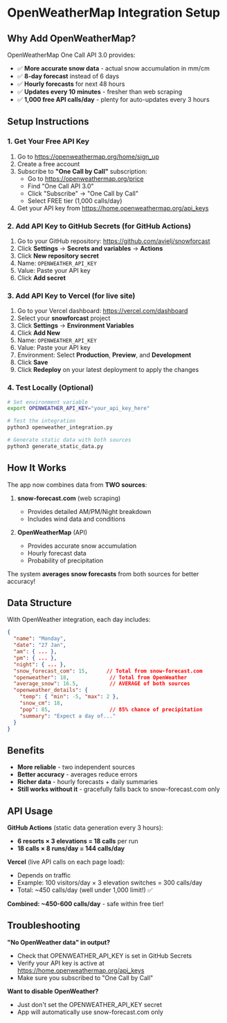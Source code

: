 # OpenWeatherMap Integration Setup

## Why Add OpenWeatherMap?

OpenWeatherMap One Call API 3.0 provides:
- ✅ **More accurate snow data** - actual snow accumulation in mm/cm
- ✅ **8-day forecast** instead of 6 days  
- ✅ **Hourly forecasts** for next 48 hours
- ✅ **Updates every 10 minutes** - fresher than web scraping
- ✅ **1,000 free API calls/day** - plenty for auto-updates every 3 hours

## Setup Instructions

### 1. Get Your Free API Key

1. Go to https://openweathermap.org/home/sign_up
2. Create a free account
3. Subscribe to **"One Call by Call"** subscription:
   - Go to https://openweathermap.org/price
   - Find "One Call API 3.0"
   - Click "Subscribe" → "One Call by Call"
   - Select FREE tier (1,000 calls/day)
4. Get your API key from https://home.openweathermap.org/api_keys

### 2. Add API Key to GitHub Secrets (for GitHub Actions)

1. Go to your GitHub repository: https://github.com/avielj/snowforcast
2. Click **Settings** → **Secrets and variables** → **Actions**
3. Click **New repository secret**
4. Name: `OPENWEATHER_API_KEY`
5. Value: Paste your API key
6. Click **Add secret**

### 3. Add API Key to Vercel (for live site)

1. Go to your Vercel dashboard: https://vercel.com/dashboard
2. Select your **snowforcast** project
3. Click **Settings** → **Environment Variables**
4. Click **Add New**
5. Name: `OPENWEATHER_API_KEY`
6. Value: Paste your API key
7. Environment: Select **Production**, **Preview**, and **Development**
8. Click **Save**
9. Click **Redeploy** on your latest deployment to apply the changes

### 4. Test Locally (Optional)

```bash
# Set environment variable
export OPENWEATHER_API_KEY="your_api_key_here"

# Test the integration
python3 openweather_integration.py

# Generate static data with both sources
python3 generate_static_data.py
```

## How It Works

The app now combines data from **TWO sources**:

1. **snow-forecast.com** (web scraping)
   - Provides detailed AM/PM/Night breakdown
   - Includes wind data and conditions
   
2. **OpenWeatherMap** (API)
   - Provides accurate snow accumulation
   - Hourly forecast data
   - Probability of precipitation

The system **averages snow forecasts** from both sources for better accuracy!

## Data Structure

With OpenWeather integration, each day includes:

```json
{
  "name": "Monday",
  "date": "27 Jan",
  "am": { ... },
  "pm": { ... },
  "night": { ... },
  "snow_forecast_com": 15,      // Total from snow-forecast.com
  "openweather": 18,             // Total from OpenWeather
  "average_snow": 16.5,          // AVERAGE of both sources
  "openweather_details": {
    "temp": { "min": -5, "max": 2 },
    "snow_cm": 18,
    "pop": 85,                   // 85% chance of precipitation
    "summary": "Expect a day of..."
  }
}
```

## Benefits

- **More reliable** - two independent sources
- **Better accuracy** - averages reduce errors
- **Richer data** - hourly forecasts + daily summaries
- **Still works without it** - gracefully falls back to snow-forecast.com only

## API Usage

**GitHub Actions** (static data generation every 3 hours):
- **6 resorts × 3 elevations = 18 calls** per run
- **18 calls × 8 runs/day = 144 calls/day**

**Vercel** (live API calls on each page load):
- Depends on traffic
- Example: 100 visitors/day × 3 elevation switches = 300 calls/day
- Total: ~450 calls/day (well under 1,000 limit!) ✅

**Combined: ~450-600 calls/day** - safe within free tier!

## Troubleshooting

**"No OpenWeather data" in output?**
- Check that OPENWEATHER_API_KEY is set in GitHub Secrets
- Verify your API key is active at https://home.openweathermap.org/api_keys
- Make sure you subscribed to "One Call by Call"

**Want to disable OpenWeather?**
- Just don't set the OPENWEATHER_API_KEY secret
- App will automatically use snow-forecast.com only

